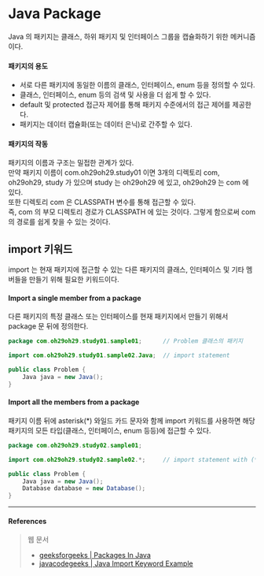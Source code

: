 # Java Package

Java 의 패키지는 클래스, 하위 패키지 및 인터페이스 그룹을 캡슐화하기 위한 메커니즘이다.  

#### 패키지의 용도

- 서로 다른 패키지에 동일한 이름의 클래스, 인터페이스, enum 등을 정의할 수 있다.
- 클래스, 인터페이스, enum 등의 검색 및 사용을 더 쉽게 할 수 있다.  
- default 및 protected 접근자 제어를 통해 패키지 수준에서의 접근 제어를 제공한다.  
- 패키지는 데이터 캡슐화(또는 데이터 은닉)로 간주할 수 있다.  

#### 패키지의 작동

패키지의 이름과 구조는 밀접한 관계가 있다.  
만약 패키지 이름이 com.oh29oh29.study01 이면 3개의 디렉토리 com, oh29oh29, study 가 있으며 study 는 oh29oh29 에 있고, oh29oh29 는 com 에 있다.  
또한 디렉토리 com 은 CLASSPATH 변수를 통해 접근할 수 있다.  
즉, com 의 부모 디렉토리 경로가 CLASSPATH 에 있는 것이다. 그렇게 함으로써 com 의 경로를 쉽게 찾을 수 있는 것이다.  

## import 키워드

import 는 현재 패키지에 접근할 수 있는 다른 패키지의 클래스, 인터페이스 및 기타 멤버들을 만들기 위해 필요한 키워드이다.  

#### Import a single member from a package

다른 패키지의 특정 클래스 또는 인터페이스를 현재 패키지에서 만들기 위해서 package 문 뒤에 정의한다.

```java
package com.oh29oh29.study01.sample01;      // Problem 클래스의 패키지 

import com.oh29oh29.study01.sample02.Java;  // import statement 

public class Problem {
    Java java = new Java();
}
```

#### Import all the members from a package

패키지 이름 뒤에 asterisk(*) 와일드 카드 문자와 함께 import 키워드를 사용하면 해당 패키지의 모든 타입(클래스, 인터페이스, enum 등등)에 접근할 수 있다.  

```java
package com.oh29oh29.study02.sample01;

import com.oh29oh29.study02.sample02.*;     // import statement with (*) wild card

public class Problem {
    Java java = new Java();
    Database database = new Database();
}
```

<hr>

#### References

> 웹 문서
> - [geeksforgeeks | Packages In Java](https://www.geeksforgeeks.org/packages-in-java/)
> - [javacodegeeks | Java Import Keyword Example](https://www.geeksforgeeks.org/packages-in-java/)
